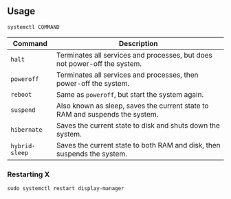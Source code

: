 ---
---

## Usage

```shell
systemctl COMMAND
```

| Command | Description |
| --- | --- |
| `halt` | Terminates all services and processes, but does not power-off the system. |
| `poweroff` | Terminates all services and processes, then power-off the system. |
| `reboot` | Same as `poweroff`, but start the system again. |
| `suspend` | Also known as sleep, saves the current state to RAM and suspends the system. |
| `hibernate` | Saves the current state to disk and shuts down the system. |
| `hybrid-sleep` | Saves the current state to both RAM and disk, then suspends the system. |

### Restarting X

```shell
sudo systemctl restart display-manager
```
